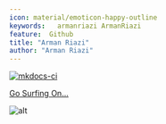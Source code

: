 ```yaml
---
icon: material/emoticon-happy-outline
keywords:   armanriazi ArmanRiazi
feature:  Github 
title: "Arman Riazi"
author: "Arman Riazi"
---
```

[![mkdocs-ci](https://github.com/armanriazi/armanriazi.github.io/actions/workflows/ci.yml/badge.svg?branch=master)](https://github.com/armanriazi/armanriazi.github.io/actions/workflows/ci.yml)

[Go Surfing On...](public/public.md)

![alt](https://ipfs.io/ipfs/QmXEvRE4sRszXSCPTVFu71mSkXNcGedwa3hBiv8ZkbhhUh)

